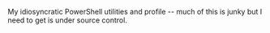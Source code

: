 My idiosyncratic PowerShell utilities and profile -- much of this is junky but I need to get is under source control.
